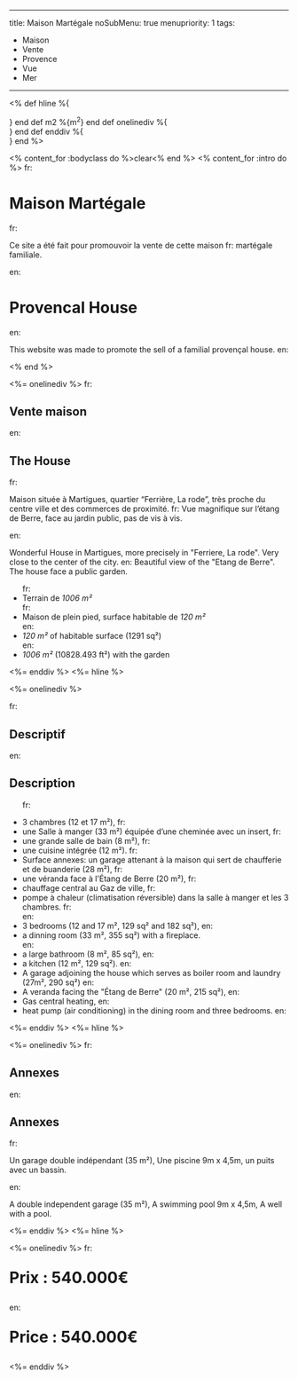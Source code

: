 -----
title: Maison Martégale
noSubMenu: true
menupriority: 1
tags:
  - Maison
  - Vente
  - Provence
  - Vue
  - Mer
-----
<% 
def hline 
    %{<div class="templatemo_h_line"></div>} 
end
def  m2 
    %{m<sup>2</sup>}
end
def onelinediv 
    %{<div class="templatemo_one_col">}
end
def enddiv
    %{</div>}
end
%>

<% content_for :bodyclass do %>clear<% end %>
<% content_for :intro do %>
fr:     <h1>Maison Martégale</h1>
fr:     <p>Ce site a été fait pour promouvoir la vente de cette maison
fr:     martégale familiale.</p>
en:     <h1>Provencal House</h1>
en:     <p>This website was made to promote the sell of a familial provençal house.
en:     </p>
<% end %>

<%= onelinediv %>
fr: <h2>Vente maison</h2>
en: <h2>The House</h2>

fr: <p>Maison située à Martigues, quartier “Ferrière, La rode”, très proche du centre ville et des commerces de proximité.
fr: Vue magnifique sur l’étang de Berre, face au jardin public, pas de vis à vis.</p>
en: <p>Wonderful House in Martigues, more precisely in "Ferriere, La rode". Very close to the center of the city.
en: Beautiful view of the "Etang de Berre". The house face a public garden.</p>

<ul>
fr:  <li>Terrain de <i>1006 m²</i></li>
fr:  <li>Maison de plein pied, surface habitable de <i>120 m²</i></li>
en:  <li><i>120 m²</i> of habitable surface (1291 sq²)</li>
en:  <li><i>1006 m²</i> (10828.493 ft²) with the garden</li>
</ul>

<%= enddiv %>
<%= hline %>

<%= onelinediv %>

fr: <h2 id="details"> Descriptif </h2>
en: <h2 id="details"> Description </h2>

<ul>

fr:      <li> 3 chambres (12 et 17 m²), 
fr: </li><li> une Salle à manger (33 m²) équipée d’une cheminée avec un insert, 
fr: </li><li> une grande salle de bain (8 m²), 
fr: </li><li> une cuisine intégrée (12 m²).
fr: </li><li> Surface annexes: un garage attenant à la maison qui sert de chaufferie et de buanderie (28 m²), 
fr: </li><li> une véranda face à l'Étang de Berre (20 m²),
fr: </li><li> chauffage central au Gaz de ville, 
fr: </li><li> pompe à chaleur (climatisation réversible) dans la salle à manger et les 3 chambres.
fr: </li>
en:      <li> 3 bedrooms (12 and 17 m², 129 sq² and 182 sq²), 
en: </li><li> a dinning room (33 m², 355 sq²) with a fireplace.  
en: </li><li> a large bathroom (8 m², 85 sq²), 
en: </li><li> a kitchen (12 m², 129 sq²).
en: </li><li> A garage adjoining the house which serves as boiler room and laundry (27m², 290 sq²)
en: </li><li> A veranda facing the "Étang de Berre" (20 m², 215 sq²),
en: </li><li> Gas central heating, 
en: </li><li> heat pump (air conditioning) in the dining room and three bedrooms.
en: </li>

</ul>

<%= enddiv %>
<%= hline %>

<%= onelinediv %>
fr: <h2>Annexes</h2>
en: <h2>Annexes</h2>

fr: <p>Un garage double indépendant (35 m²), Une piscine 9m x 4,5m, un puits avec un bassin.</p>
en: <p>A double independent garage (35 m²), A swimming pool  9m x 4,5m, A well with a pool.</p>

<%= enddiv %>
<%= hline %>

<%= onelinediv %>
fr: <p style="font-size: 2em"><b>Prix : 540.000€</b></p>
en: <p style="font-size: 2em"><b>Price : 540.000€</b></p>
<%= enddiv %>
